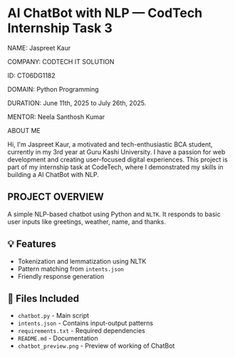 #  AI ChatBot with NLP — CodTech Internship Task 3

NAME: Jaspreet Kaur

COMPANY: CODTECH IT SOLUTION

ID: CT06DG1182

DOMAIN: Python Programming

DURATION: June 11th, 2025 to July 26th, 2025.

MENTOR: Neela Santhosh Kumar

ABOUT ME

Hi, I'm Jaspreet Kaur, a motivated and tech-enthusiastic BCA student, currently in my 3rd year at Guru Kashi University. I have a passion for web development and creating user-focused digital experiences. This project is part of my internship task at CodeTech, where I demonstrated my skills in building a AI ChatBot with NLP.

## PROJECT OVERVIEW
A simple NLP-based chatbot using Python and `NLTK`. It responds to basic user inputs like greetings, weather, name, and thanks.

## 💡 Features
- Tokenization and lemmatization using NLTK
- Pattern matching from `intents.json`
- Friendly response generation

## 📁 Files Included
- `chatbot.py` - Main script
- `intents.json` - Contains input-output patterns
- `requirements.txt` - Required dependencies
- `README.md` - Documentation
- `chatbot_preview.png` - Preview of working of ChatBot
